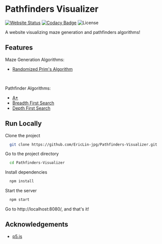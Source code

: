 # Pathfinders Visualizer

[![Website Status](https://img.shields.io/website?down_color=lightgrey&down_message=offline&style=flat&up_color=blue&up_message=online&url=https%3A%2F%2Fericlin-jpg.github.io%2FPathfinders-Visualizer%2F)](https://ericlin-jpg.github.io/Pathfinders-Visualizer/) [![Codacy Badge](https://app.codacy.com/project/badge/Grade/be70cdaa95cf419b8576eca198955bd8)](https://app.codacy.com/gh/EricLin-jpg/Pathfinders-Visualizer/dashboard?utm_source=gh&utm_medium=referral&utm_content=&utm_campaign=Badge_grade) ![License](https://img.shields.io/github/license/EricLin-jpg/Pathfinders-Visualizer)

A website visualizing maze generation and pathfinders algorithms!

## Features
Maze Generation Algorithms:
- [Randomized Prim's Algorithm](https://en.wikipedia.org/wiki/Prim%27s_algorithm)

<br/>

Pathfinder Algorithms:
- [A*](https://en.wikipedia.org/wiki/A*_search_algorithm)
- [Breadth First Search](https://en.wikipedia.org/wiki/Breadth-first_search)
- [Depth First Search](https://en.wikipedia.org/wiki/Depth-first_search)

## Run Locally

Clone the project

```bash
  git clone https://github.com/EricLin-jpg/Pathfinders-Visualizer.git
```

Go to the project directory

```bash
  cd Pathfinders-Visualizer
```

Install dependencies

```bash
  npm install
```

Start the server

```bash
  npm start
```
Go to http://localhost:8080/, and that's it!

## Acknowledgements

 - [p5.js](https://github.com/processing/p5.js)
